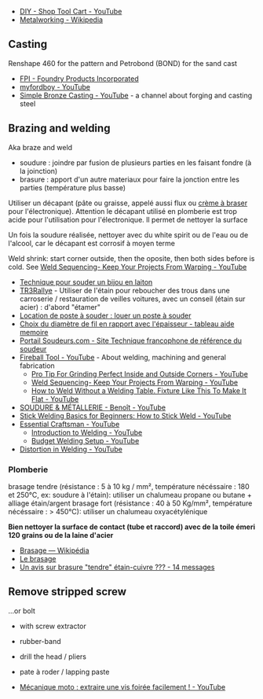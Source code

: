 - [DIY - Shop Tool Cart - YouTube](https://www.youtube.com/watch?v=KyISgG2FLBU)
- [Metalworking - Wikipedia](https://en.wikipedia.org/wiki/Metalworking)

## Casting

Renshape 460 for the pattern and Petrobond (BOND) for the sand cast

- [FPI - Foundry Products Incorporated](http://www.foundryproductsonline.com/)
- [myfordboy - YouTube](https://www.youtube.com/channel/UCNC9gjgYrzLfyMQmp31DnjA)
- [Simple Bronze Casting - YouTube](https://www.youtube.com/channel/UCb7GbqAjyz0kwdEAUjr4FSQ) - a channel about forging and casting steel

## Brazing and welding

Aka braze and weld

- soudure : joindre par fusion de plusieurs parties en les faisant fondre (à  la joinction)
- brasure : apport d'un autre materiaux pour faire la jonction entre les parties (température plus basse)

Utiliser un décapant (pâte ou graisse, appelé aussi flux ou [crème à braser](https://fr.wikipedia.org/wiki/Cr%C3%A8me_%C3%A0_braser) pour l'électronique). Attention le décapant utilisé en plomberie est trop acide pour l'utilisation pour l'électronique.
Il permet de nettoyer la surface

Un fois la soudure réalisée, nettoyer avec du white spirit ou de l'eau ou de l'alcool, car le décapant est corrosif à moyen terme

Weld shrink: start corner outside, then the oposite, then both sides before is cold. See [Weld Sequencing- Keep Your Projects From Warping - YouTube](https://www.youtube.com/watch?v=lL98oE2NaQg)

- [Technique pour souder un bijou en laiton](http://metal-connexion.fr/forum/technique-pour-souder-un-bijou-en-laiton-t2183.html#p25920)
- [TR3Rallye](http://www.trregisterfrance.com/TR3rallye/TR3Rallye_caisse2/TR3rallye_caisse2_1.htm) - Utiliser de l'étain pour reboucher des trous dans une carroserie / restauration de veilles voitures, avec un conseil (étain sur acier) : d'abord "étamer"
- [Location de poste à souder : louer un poste à souder](https://poste-a-souder.ooreka.fr/comprendre/location-poste-a-souder)
- [Choix du diamètre de fil en rapport avec l'épaisseur - tableau aide memoire](https://www.soudeurs.com/les-novices-les-neophytes-et-les-bricoleurs-soudeurs/3609-tableau-aide-memoire.html)
- [Portail Soudeurs.com - Site Technique francophone de référence du soudeur](https://www.soudeurs.com/)
- [Fireball Tool - YouTube](https://www.youtube.com/@FireballTool) - About welding, machining and general fabrication
	- [Pro Tip For Grinding Perfect Inside and Outside Corners - YouTube](https://www.youtube.com/watch?v=pBfarxEoEoU)
	- [Weld Sequencing- Keep Your Projects From Warping - YouTube](https://www.youtube.com/watch?v=lL98oE2NaQg)
	- [How to Weld Without a Welding Table. Fixture Like This To Make It Flat - YouTube](https://www.youtube.com/watch?v=-PQLbdILaSU)
- [SOUDURE & MÉTALLERIE - Benoît - YouTube](https://www.youtube.com/@Soudure_Metallerie)
- [Stick Welding Basics for Beginners: How to Stick Weld - YouTube](https://www.youtube.com/watch?v=pMtqDWUpJds)
- [Essential Craftsman - YouTube](https://www.youtube.com/@essentialcraftsman)
	- [Introduction to Welding - YouTube](https://www.youtube.com/watch?v=jy5wRgNOIkE)
	- [Budget Welding Setup - YouTube](https://www.youtube.com/watch?v=40qxyX6HpvI)
- [Distortion in Welding - YouTube](https://www.youtube.com/watch?v=ABoD0llybPk)

### Plomberie

brasage tendre (résistance : 5 à 10 kg / mm², température nécéssaire : 180 et 250°C, ex: soudure à l'étain): utiliser un chalumeau propane ou butane + alliage étain/argent
brasage fort (résistance : 40 à 50 Kg/mm², température nécéssaire : > 450°C): utiliser un chalumeau oxyacétylénique


**Bien nettoyer la surface de contact (tube et raccord) avec de la toile émeri 120 grains ou de la laine d'acier**

- [Brasage — Wikipédia](https://fr.wikipedia.org/wiki/Brasage)
- [Le brasage](http://herve.silve.pagesperso-orange.fr/brasage.htm)
- [Un avis sur brasure "tendre" étain-cuivre ??? - 14 messages](https://www.forumconstruire.com/construire/topic-99290.php#1275876)

## Remove stripped screw

...or bolt

- with screw extractor
- rubber-band
- drill the head / pliers
- pate à roder / lapping paste

- [Mécanique moto : extraire une vis foirée facilement ! - YouTube](https://www.youtube.com/watch?v=lNRpww-45Oo)
